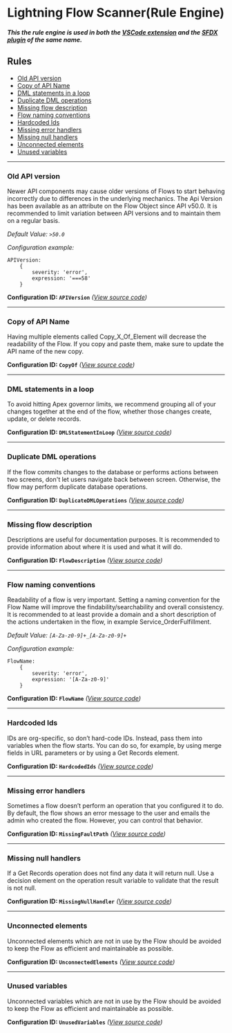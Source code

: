 # Lightning Flow Scanner(Rule Engine)

##### _This the rule engine is used in both the [VSCode extension](https://marketplace.visualstudio.com/items?itemName=ForceConfigControl.lightningflowscanner&ssr=false#review-details) and the [SFDX plugin](https://www.npmjs.com/package/lightning-flow-scanner) of the same name._

## Rules

- [Old API version](#old-api-version)
- [Copy of API Name](#copy-of-api-name)
- [DML statements in a loop](#dml-statements-in-a-loop)
- [Duplicate DML operations](#duplicate-dml-operations)
- [Missing flow description](#missing-flow-description)
- [Flow naming conventions](#flow-naming-conventions)
- [Hardcoded Ids](#hardcoded-ids)
- [Missing error handlers](#missing-error-handlers)
- [Missing null handlers](#missing-null-handlers)
- [Unconnected elements](#unconnected-elements)
- [Unused variables](#unused-variables) 

___

### Old API version

Newer API components may cause older versions of Flows to start behaving incorrectly due to differences in the underlying mechanics. The Api Version has been available as an attribute on the Flow Object since API v50.0. It is recommended to limit variation between API versions and to maintain them on a regular basis.

_Default Value: `>50.0`_

_Configuration example:_
```
APIVersion:
    {
        severity: 'error',
        expression: '===58'
    }
```

**Configuration ID: `APIVersion`**
_([View source code](https://github.com/Force-Config-Control/lightning-flow-scanner-core/tree/master/src/main/rules/APIVersion.ts))_

___

### Copy of API Name

Having multiple elements called Copy_X_Of_Element will decrease the readability of the Flow. If you copy and paste them, make sure to update the API name of the new copy.

**Configuration ID: `CopyOf`**
_([View source code](https://github.com/Force-Config-Control/lightning-flow-scanner-core/tree/master/src/main/rules/CopyOf.ts))_

___

### DML statements in a loop

To avoid hitting Apex governor limits, we recommend grouping all of your changes together at the end of the flow, whether those changes create, update, or delete records.

**Configuration ID: `DMLStatementInLoop`**
_([View source code](https://github.com/Force-Config-Control/lightning-flow-scanner-core/tree/master/src/main/rules/DMLStatementInLoop.ts))_

___

### Duplicate DML operations

If the flow commits changes to the database or performs actions between two screens, don't let users navigate back between screen. Otherwise, the flow may perform duplicate database operations.

**Configuration ID: `DuplicateDMLOperations`**
_([View source code](https://github.com/Force-Config-Control/lightning-flow-scanner-core/tree/master/src/main/rules/DuplicateDMLOperations.ts))_

___

### Missing flow description

Descriptions are useful for documentation purposes. It is recommended to provide information about where it is used and what it will do.

**Configuration ID: `FlowDescription`** 
_([View source code](https://github.com/Force-Config-Control/lightning-flow-scanner-core/tree/master/src/main/rules/FlowDescription.ts))_

___

### Flow naming conventions

Readability of a flow is very important. Setting a naming convention for the Flow Name will improve the findability/searchability and overall consistency. It is recommended to at least provide a domain and a short description of the actions undertaken in the flow, in example Service_OrderFulfillment.

_Default Value: `[A-Za-z0-9]+_[A-Za-z0-9]+`_

_Configuration example:_
```
FlowName:
    {
        severity: 'error',
        expression: '[A-Za-z0-9]'
    }
```

**Configuration ID: `FlowName`** 
_([View source code](https://github.com/Force-Config-Control/lightning-flow-scanner-core/tree/master/src/main/rules/FlowName.ts))_

___

### Hardcoded Ids

IDs are org-specific, so don’t hard-code IDs. Instead, pass them into variables when the flow starts. You can do so, for example, by using merge fields in URL parameters or by using a Get Records element.

**Configuration ID: `HardcodedIds`** 
_([View source code](https://github.com/Force-Config-Control/lightning-flow-scanner-core/tree/master/src/main/rules/HardcodedIds.ts))_

___

### Missing error handlers

Sometimes a flow doesn’t perform an operation that you configured it to do. By default, the flow shows an error message to the user and emails the admin who created the flow. However, you can control that behavior.

**Configuration ID: `MissingFaultPath`** 
_([View source code](https://github.com/Force-Config-Control/lightning-flow-scanner-core/tree/master/src/main/rules/MissingFaultPath.ts))_

___

### Missing null handlers

If a Get Records operation does not find any data it will return null. Use a decision element on the operation result variable to validate that the result is not null.

**Configuration ID: `MissingNullHandler`** 
_([View source code](https://github.com/Force-Config-Control/lightning-flow-scanner-core/tree/master/src/main/rules/MissingNullHandler.ts))_

___

### Unconnected elements

Unconnected elements which are not in use by the Flow should be avoided to keep the Flow as efficient and maintainable as possible. 

**Configuration ID: `UnconnectedElements`**
_([View source code](https://github.com/Force-Config-Control/lightning-flow-scanner-core/tree/master/src/main/rules/UnconnectedElements.ts))_

___

### Unused variables

Unconnected variables which are not in use by the Flow should be avoided to keep the Flow as efficient and maintainable as possible. 

**Configuration ID: `UnusedVariables`** 
_([View source code](https://github.com/Force-Config-Control/lightning-flow-scanner-core/tree/master/src/main/rules/UnusedVariables.ts))_
